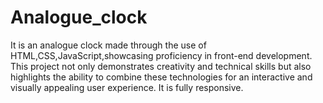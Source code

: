 # Analogue_clock
It is an analogue clock made through the use of HTML,CSS,JavaScript,showcasing proficiency in front-end development. This project not only demonstrates creativity and technical skills but also highlights the ability to combine these technologies for an interactive and visually appealing user experience.
It is fully responsive.
